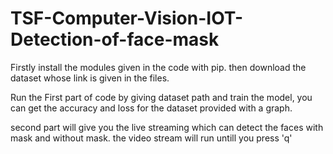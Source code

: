 # TSF-Computer-Vision-IOT-Detection-of-face-mask

Firstly install the modules given in the code with pip.
then download the dataset whose link is given in the files.


Run the First part of code by giving dataset path and train the model,
you can get the accuracy and loss for the dataset provided with a graph.


second part will give you the live streaming which can detect the faces with mask and without mask.
the video stream will run untill you press 'q'
